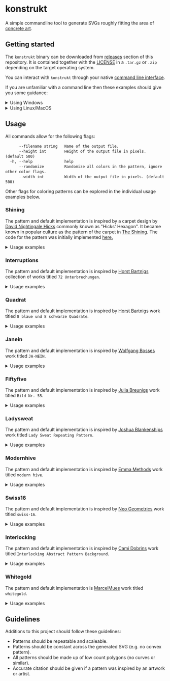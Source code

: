 # konstrukt

A simple commandline tool to generate SVGs roughly fitting the area of [concrete art](https://en.wikipedia.org/wiki/Concrete_art).

## Getting started

The `konstrukt` binary can be downloaded from [releases](https://github.com/MarcelMue/konstrukt/releases) section of this repository.
It is contained together with the [LICENSE](LICENSE) in a `.tar.gz` or `.zip` depending on the target operating system.

You can interact with `konstrukt` through your native [command line interface](https://en.wikipedia.org/wiki/Command-line_interface).

If you are unfamiliar with a command line then these examples should give you some guidance:
<details>
<summary>Using Windows</summary>
First download the latest `.zip` release from the releases page.

Unzip the archived files in a location of your choice (e.g. your `Downloads` folder).

Open a command line of your choice (e.g. `cmd.exe`).

Navigate tp the location of the unpacked `konstrukt` binary (e.g. `cd C:\Users\SomeUser\Downloads`).

Display the help text of `konstrukt` by calling it without arguments (`konstrukt.exe`).
The output should look like this:
```
Command line tool for generating konstruktive art.

Usage:
  konstrukt [flags]
  konstrukt [command]

Available Commands:
  gen         Generate files.
  help        Help about any command

Flags:
  -h, --help   help for konstrukt

Use "konstrukt [command] --help" for more information about a command.
```

Now you should be able to experiment with the usage examples below just remember to use `konstrukt.exe`!
</details>
<details>
<summary>Using Linux/MacOS</summary>
First download the correct `.tar.gz` release depending on your operating system from the releases page.

Unpack the `.tar.gz` in a location of your choice (e.g. your `Downloads` folder).

Open a terminal of your choice.

Navigate to the location of the unpacked `konstrukt` binary (e.g. `cd ~/Downloads`).

Display the help text of `konstrukt` by calling it without arguments (`./konstrukt`).
The output should look like this:
```
Command line tool for generating konstruktive art.

Usage:
  konstrukt [flags]
  konstrukt [command]

Available Commands:
  gen         Generate files.
  help        Help about any command

Flags:
  -h, --help   help for konstrukt

Use "konstrukt [command] --help" for more information about a command.
```

Now you should be able to experiment with the usage examples below!
</details>

## Usage

All commands allow for the following flags:
```
      --filename string   Name of the output file.
      --height int        Height of the output file in pixels. (default 500)
  -h, --help              help
      --randomize         Randomize all colors in the pattern, ignore other color flags.
      --width int         Width of the output file in pixels. (default 500)
```

Other flags for coloring patterns can be explored in the individual usage examples below.

### Shining

The pattern and default implementation is inspired by a carpet design by [David Nightingale Hicks](https://en.wikipedia.org/wiki/David_Nightingale_Hicks) commonly known as "Hicks' Hexagon".
It became known in popular culture as the pattern of the carpet in [The Shining](https://en.wikipedia.org/wiki/The_Shining_(film)).
The code for the pattern was initially implemented [here.](https://github.com/ajstarks/svgo-workshop/blob/master/code/svgplay-samples/shining.go)

<details>
<summary>Usage examples</summary>

The original output can be generated with:
```
konstrukt gen shining
```

![Shining](samples/shining.svg)

Changing the colors can be easily done like this:
```
konstrukt gen shining --color3 "#2c2c54" --color2 "#d1ccc0" --color1 "#ffb142" --filename shining-es.svg
```

![Shining ES color inspiration](samples/shining-es.svg)

</details>

### Interruptions

The pattern and default implementation is inspired by [Horst Bartnigs](https://de.wikipedia.org/wiki/Horst_Bartnig) collection of works titled `72 Unterbrechungen`.

<details>
<summary>Usage examples</summary>

The default can be generated with:
```
konstrukt gen interruptions
```

![Interruptions](samples/interruptions.svg)

Changing the colors can be easily done like this:
```
konstrukt gen interruptions --color1 "#00a8ff" --color2 "#2f3640" --color3 "#fbc531" --filename interruptions-br.svg
```

![Interruptions BR color inspiration](samples/interruptions-br.svg)

</details>

### Quadrat

The pattern and default implementation is inspired by [Horst Bartnigs](https://de.wikipedia.org/wiki/Horst_Bartnig) work titled `8 blaue und 8 schwarze Quadrate`.

<details>
<summary>Usage examples</summary>

The default can be generated with:
```
konstrukt gen quadrat
```

![Quadrat](samples/quadrat.svg)

Changing the colors can be easily done like this:
```
konstrukt gen quadrat --color1 "#f6b93b" --color2 "#38ada9"  --filename quadrat-fr.svg
```

![Quadrat FR color inspiration](samples/quadrat-fr.svg)

</details>

### Janein

The pattern and default implementation is inspired by [Wolfgang Bosses](https://kulturanalyse.de//wolfgang_bosse/index.html) work titled `JA-NEIN`.

<details>
<summary>Usage examples</summary>

The default can be generated with:
```
konstrukt gen janein
```

![Janein](samples/janein.svg)

Changing the colors can be easily done like this:
```
konstrukt gen janein --color1 "#ced6e0" --color2 "#ffa502"  --filename janein-cn.svg
```

![Janein CN color inspiration](samples/janein-cn.svg)

</details>

### Fiftyfive

The pattern and default implementation is inspired by [Julia Breunigs](https://juliaskonkretekunst.wordpress.com/) work titled `Bild Nr. 55`.

<details>
<summary>Usage examples</summary>

The default can be generated with:
```
konstrukt gen fiftyfive
```

![Fiftyfive](samples/fiftyfive.svg)

Changing the colors can be easily done like this:
```
konstrukt gen fiftyfive --color1 "#cd84f1" --color2 "#4b4b4b" --color3 "#ffaf40"  --filename fiftyfive-tr.svg
```

![Fiftyfive TR color inspiration](samples/fiftyfive-tr.svg)

</details>

### Ladysweat

The pattern and default implementation is inspired by [Joshua Blankenships](https://blankenship.xyz/) work titled `Lady Sweat Repeating Pattern`.

<details>
<summary>Usage examples</summary>

The default can be generated with:
```
konstrukt gen ladysweat
```

![Ladysweat](samples/ladysweat.svg)

Changing the colors can be easily done like this:
```
konstrukt gen ladysweat --color1 "#303952" --color2 "#f8a5c2" --color3 "#778beb"  --filename ladysweat-ru.svg
```

![Ladysweat RU color inspiration](samples/ladysweat-ru.svg)

</details>

### Modernhive

The pattern and default implementation is inspired by [Emma Methods](http://www.emmamethod.com/) work titled `modern hive`.

<details>
<summary>Usage examples</summary>

The default can be generated with:
```
konstrukt gen modernhive
```

![Modernhive](samples/modernhive.svg)

Changing the colors can be easily done like this:
```
konstrukt gen modernhive --color1 "#B33771" --color2 "#55E6C1"  --filename modernhive-in.svg
```

![Modernhive IN color inspiration](samples/modernhive-in.svg)

</details>

### Swiss16

The pattern and default implementation is inspired by [Neo Geometrics](https://dribbble.com/vladikkk09) work titled `swiss-16`.

<details>
<summary>Usage examples</summary>

The default can be generated with:
```
konstrukt gen swiss16
```

![Swiss16](samples/swiss16.svg)

Changing the colors can be easily done like this:
```
konstrukt gen swiss16 --color1 "#222f3e" --color2 "#5f27cd" --color3 "#1dd1a1"  --filename swiss16-ca.svg
```

![Swiss16 CA color inspiration](samples/swiss16-ca.svg)

</details>

### Interlocking

The pattern and default implementation is inspired by [Cami Dobrins](https://camidraws.com/) work titled `Interlocking Abstract Pattern Background`.

<details>
<summary>Usage examples</summary>

The default can be generated with:
```
konstrukt gen interlocking
```

![Interlocking](samples/interlocking.svg)

Changing the colors can be easily done like this:
```
konstrukt gen interlocking --color1 "#f7f1e3" --color2 "#40407a" --color3 "#33d9b2"  --filename interlocking-es.svg
```

![Interlocking ES color inspiration](samples/interlocking-es.svg)

</details>

### Whitegold

The pattern and default implementation is [MarcelMues](https://github.com/MarcelMue) work titled `whitegold`.

<details>
<summary>Usage examples</summary>

The default can be generated with:
```
konstrukt gen whitegold
```

![Whitegold](samples/whitegold.svg)

Changing the colors can be easily done like this:
```
konstrukt gen whitegold --color1 "#dff9fb" --color2 "#6ab04c"  --filename whitegold-au.svg
```

![Whitegold AU color inspiration](samples/whitegold-au.svg)

</details>

## Guidelines

Additions to this project should follow these guidelines:
- Patterns should be repeatable and scaleable.
- Patterns should be constant across the generated SVG (e.g. no convex pattern).
- All patterns should be made up of low count polygons (no curves or similar).
- Accurate citation should be given if a pattern was inspired by an artwork or artist.
